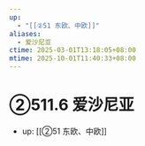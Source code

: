 ```yaml
---
up:
  - "[[②51 东欧、中欧]]"
aliases:
  - 爱沙尼亚
ctime: 2025-03-01T13:18:05+08:00
mtime: 2025-10-01T11:40:33+08:00
---
```


# ②511.6 爱沙尼亚

- up: [[②51 东欧、中欧]]
